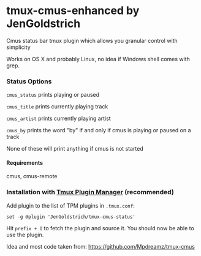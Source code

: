 # tmux-cmus-enhanced by JenGoldstrich

Cmus status bar tmux plugin which allows you granular control with simplicity

Works on OS X and probably Linux, no idea if Windows shell comes with grep.

### Status Options

`cmus_status` prints playing or paused

`cmus_title` prints currently playing track

`cmus_artist` prints currently playing artist

`cmus_by` prints the word "by" if and only if cmus is playing or paused on a track

None of these will print anything if cmus is not started

#### Requirements 

cmus, cmus-remote 

### Installation with [Tmux Plugin Manager](https://github.com/tmux-plugins/tpm) (recommended)

Add plugin to the list of TPM plugins in `.tmux.conf`:

    set -g @plugin 'JenGoldstrich/tmux-cmus-status'

Hit `prefix + I` to fetch the plugin and source it. You should now be able to
use the plugin.

Idea and most code taken from: https://github.com/Mpdreamz/tmux-cmus
